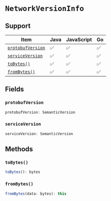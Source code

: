 # `NetworkVersionInfo`

## Support

| Item | Java | JavaScript | Go
| - | - | - | - |
| [`protobufVersion`](#protobufversion) | ✅ | ✅ | ✅
| [`serviceVersion`](#serviceversion) | ✅ | ✅ | ✅
| [`toBytes()`](#tobytes) | ✅ | ✅ | ✅
| [`fromBytes()`](#frombytes) | ✅ | ✅ | ✅

## Fields

### `protobufVersion`

```typescript
protobufVersion: SemanticVersion
```

### `serviceVersion`

```typescript
serviceVersion: SemanticVersion
```

## Methods

### `toBytes()`

```typescript
toBytes(): bytes
```

### `fromBytes()`

```typescript
fromBytes(data: bytes): this
```

